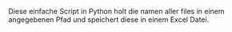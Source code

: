 Diese einfache Script in Python holt die namen aller files in einem angegebenen Pfad und speichert diese in einem Excel Datei.
